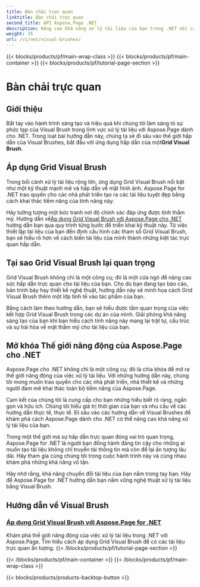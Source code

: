 ```yaml
---
title: Bàn chải trực quan
linktitle: Bàn chải trực quan
second_title: API Aspose.Page .NET
description: Nâng cao khả năng xử lý tài liệu của bạn trong .NET với các hướng dẫn về Aspose.Page. Đi sâu vào lĩnh vực Visual Brushes, nắm vững các kỹ thuật để tạo ra các tài liệu có hình ảnh ấn tượng.
weight: 35
url: /vi/net/visual-brushes/
---
```


{{< blocks/products/pf/main-wrap-class >}}
{{< blocks/products/pf/main-container >}}
{{< blocks/products/pf/tutorial-page-section >}}

# Bàn chải trực quan


## Giới thiệu

 Bắt tay vào hành trình sáng tạo và hiệu quả khi chúng tôi làm sáng tỏ sự phức tạp của Visual Brush trong lĩnh vực xử lý tài liệu với Aspose.Page dành cho .NET. Trong loạt bài hướng dẫn này, chúng ta sẽ đi sâu vào thế giới hấp dẫn của Visual Brushes, bắt đầu với ứng dụng hấp dẫn của một**Grid Visual Brush**.

## Áp dụng Grid Visual Brush

Trong bối cảnh xử lý tài liệu rộng lớn, ứng dụng Grid Visual Brush nổi bật như một kỹ thuật mạnh mẽ và hấp dẫn về mặt hình ảnh. Aspose.Page for .NET trao quyền cho các nhà phát triển tạo ra các tài liệu tuyệt đẹp bằng cách khai thác tiềm năng của tính năng này.

 Hãy tưởng tượng một bức tranh nơi độ chính xác đáp ứng được tính thẩm mỹ. Hướng dẫn về[Áp dụng Grid Visual Brush với Aspose.Page cho .NET](./apply-grid-visual-brush/) hướng dẫn bạn qua quy trình từng bước để triển khai kỹ thuật này. Từ việc thiết lập tài liệu của bạn đến định cấu hình các tham số Grid Visual Brush, bạn sẽ hiểu rõ hơn về cách biến tài liệu của mình thành những kiệt tác trực quan hấp dẫn.

## Tại sao Grid Visual Brush lại quan trọng

Grid Visual Brush không chỉ là một công cụ; đó là một cửa ngõ để nâng cao sức hấp dẫn trực quan cho tài liệu của bạn. Cho dù bạn đang tạo báo cáo, bản trình bày hay thiết kế nghệ thuật, hướng dẫn này sẽ minh họa cách Grid Visual Brush thêm một lớp tinh tế vào tác phẩm của bạn.

Bằng cách làm theo hướng dẫn, bạn sẽ hiểu được tầm quan trọng của việc kết hợp Grid Visual Brush trong các dự án của mình. Giải phóng khả năng sáng tạo của bạn khi bạn hiểu cách tính năng này mang lại trật tự, cấu trúc và sự hài hòa về mặt thẩm mỹ cho tài liệu của bạn.

## Mở khóa Thế giới năng động của Aspose.Page cho .NET

Aspose.Page cho .NET không chỉ là một công cụ; đó là chìa khóa để mở ra thế giới năng động của việc xử lý tài liệu. Với những hướng dẫn này, chúng tôi mong muốn trao quyền cho các nhà phát triển, nhà thiết kế và những người đam mê khai thác toàn bộ tiềm năng của Aspose.Page.

Cam kết của chúng tôi là cung cấp cho bạn những hiểu biết rõ ràng, ngắn gọn và hữu ích. Chúng tôi hiểu giá trị thời gian của bạn và nhu cầu về các hướng dẫn thực tế, thực tế. Đi sâu vào các hướng dẫn về Visual Brushes để khám phá cách Aspose.Page dành cho .NET có thể nâng cao khả năng xử lý tài liệu của bạn.

Trong một thế giới mà sự hấp dẫn trực quan đóng vai trò quan trọng, Aspose.Page for .NET là người bạn đồng hành đáng tin cậy cho những ai muốn tạo tài liệu không chỉ truyền tải thông tin mà còn để lại ấn tượng lâu dài. Hãy tham gia cùng chúng tôi trong cuộc hành trình này và cùng nhau khám phá những khả năng vô tận.

Hãy nhớ rằng, khả năng chuyển đổi tài liệu của bạn nằm trong tay bạn. Hãy để Aspose.Page for .NET hướng dẫn bạn nắm vững nghệ thuật xử lý tài liệu bằng Visual Brush.
## Hướng dẫn về Visual Brush
### [Áp dụng Grid Visual Brush với Aspose.Page for .NET](./apply-grid-visual-brush/)
Khám phá thế giới năng động của việc xử lý tài liệu trong .NET với Aspose.Page. Tìm hiểu cách áp dụng Grid Visual Brush để có các tài liệu trực quan ấn tượng.
{{< /blocks/products/pf/tutorial-page-section >}}

{{< /blocks/products/pf/main-container >}}
{{< /blocks/products/pf/main-wrap-class >}}

{{< blocks/products/products-backtop-button >}}
